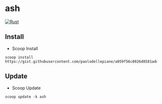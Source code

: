 # ash

[![Rust](https://github.com/paolodellepiane/ash/actions/workflows/rust.yml/badge.svg)](https://github.com/paolodellepiane/ash/actions/workflows/rust.yml)

## Install

- Scoop Install

```
scoop install https://gist.githubusercontent.com/paolodellepiane/a059f56c8026d8581add2bc29f80f144/raw/ash.json
```

## Update

- Scoop Update

```
scoop update -k ash
```
